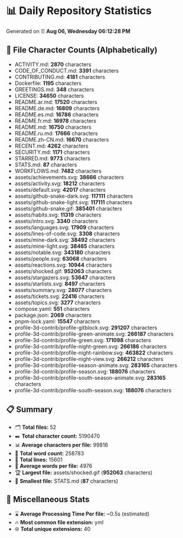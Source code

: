 # 📊 Daily Repository Statistics
Generated on ⏰ **Aug 06, Wednesday 06:12:28 PM**

## 📂 File Character Counts (Alphabetically)
- ACTIVITY.md: **2870** characters
- CODE_OF_CONDUCT.md: **3391** characters
- CONTRIBUTING.md: **4181** characters
- Dockerfile: **1195** characters
- GREETINGS.md: **348** characters
- LICENSE: **34650** characters
- README.ar.md: **17520** characters
- README.de.md: **16809** characters
- README.es.md: **16786** characters
- README.fr.md: **16978** characters
- README.md: **16750** characters
- README.ru.md: **17666** characters
- README.zh-CN.md: **16670** characters
- RECENT.md: **4262** characters
- SECURITY.md: **1171** characters
- STARRED.md: **9773** characters
- STATS.md: **87** characters
- WORKFLOWS.md: **7482** characters
- assets/achievements.svg: **38666** characters
- assets/activity.svg: **18212** characters
- assets/default.svg: **42017** characters
- assets/github-snake-dark.svg: **117111** characters
- assets/github-snake-light.svg: **117111** characters
- assets/github-snake.gif: **385401** characters
- assets/habits.svg: **11319** characters
- assets/intro.svg: **3340** characters
- assets/languages.svg: **17909** characters
- assets/lines-of-code.svg: **3308** characters
- assets/mine-dark.svg: **38492** characters
- assets/mine-light.svg: **38465** characters
- assets/notable.svg: **343180** characters
- assets/people.svg: **63068** characters
- assets/reactions.svg: **10944** characters
- assets/shocked.gif: **952063** characters
- assets/stargazers.svg: **53647** characters
- assets/starlists.svg: **8497** characters
- assets/summary.svg: **28077** characters
- assets/tickets.svg: **22416** characters
- assets/topics.svg: **3277** characters
- compose.yaml: **551** characters
- package.json: **2069** characters
- pnpm-lock.yaml: **15547** characters
- profile-3d-contrib/profile-gitblock.svg: **291207** characters
- profile-3d-contrib/profile-green-animate.svg: **266187** characters
- profile-3d-contrib/profile-green.svg: **171098** characters
- profile-3d-contrib/profile-night-green.svg: **266186** characters
- profile-3d-contrib/profile-night-rainbow.svg: **463822** characters
- profile-3d-contrib/profile-night-view.svg: **266212** characters
- profile-3d-contrib/profile-season-animate.svg: **283165** characters
- profile-3d-contrib/profile-season.svg: **188076** characters
- profile-3d-contrib/profile-south-season-animate.svg: **283165** characters
- profile-3d-contrib/profile-south-season.svg: **188076** characters

## 📋 Summary
- 🗂️ **Total files:** 52
- ✒️ **Total character count:** 5190470
- 📊 **Average characters per file:** 99816
- 📝 **Total word count:** 258783
- 🧾 **Total lines:** 15601
- 📐 **Average words per file:** 4976
- 🏆 **Largest file:** assets/shocked.gif (**952063** characters)
- 🥉 **Smallest file:** STATS.md (**87** characters)

## 🌟 Miscellaneous Stats
- ⌛ **Average Processing Time Per file:** ~0.5s (estimated)
- 🔥 **Most common file extension:** yml
- 🌐 **Total unique extensions:** 40

